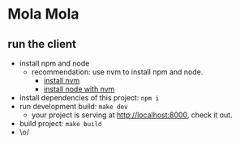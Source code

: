 # Mola Mola



## run the client

- install npm and node
  - recommendation: use nvm to install npm and node.
    - [install nvm](https://github.com/creationix/nvm#installation)
    - [install node with nvm](https://github.com/creationix/nvm#usage)
- install dependencies of this project: `npm i`
- run development build: `make dev`
  - your project is serving at [http://localhost:8000](), check it out.
- build project: `make build`
- \o/
